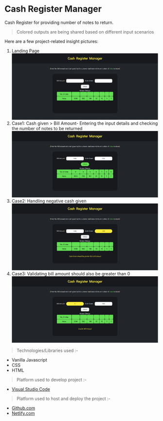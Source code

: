 # Cash Register Manager
Cash Register for providing number of notes to return.

>Colored outputs are being shared based on different input scenarios

Here are a few project-related insight pictures:

1. Landing Page 
![landingpage](./images/landing.png)
2. Case1: Cash given > Bill Amount- Entering the input details and checking the number of notes to be returned
![output1](./images/output1.png)
3. Case2: Handling negative cash given
![output2](./images/output2.png)
4. Case3: Validating bill amount should also be greater than 0
![output3](./images/output3.png)

> Technologies/Libraries used :-
* Vanilla Javascript
* CSS
* HTML

> Platform used to develop project :-
* [Visual Studio Code](https://code.visualstudio.com/)
> Platform used to host and deploy the project :-
* [Github.com](https://github.com/ionbain)
* [Netlify.com](https://app.netlify.com/teams/bhaskartx/)

